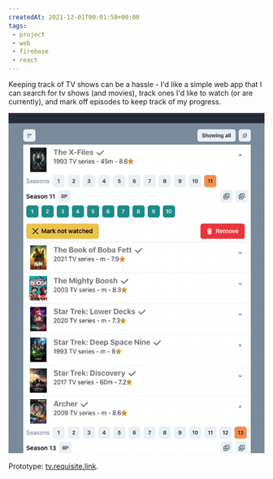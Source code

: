 ```yaml
---
createdAt: 2021-12-01T00:01:50+00:00
tags: 
 - project
 - web
 - firebase
 - react
---
```

Keeping track of TV shows can be a hassle - I'd like a simple web app that I can search for tv shows (and movies), track ones I'd like to watch (or are currently), and mark off episodes to keep track of my progress.

![tv app screenshot](assets/tv-app.png)

Prototype: [tv.requisite.link](http://tv.requisite.link).